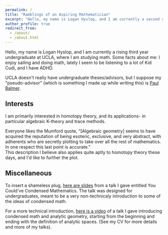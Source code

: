 ```yaml
---
permalink: /
title: "Ramblings of an Aspiring Mathematician"
excerpt: "Hello, my name is Logan Hyslop, and I am currently a second year undergraduate at UCLA, where I am studying math."
author_profile: true
redirect_from: 
  - /about/
  - /about.html
---
```


Hello, my name is Logan Hyslop, and I am currently a rising third year undergraduate at UCLA, where I am studying math.  Some facts about me: I enjoy sailing and doing math, lately I seem to be listening to a lot of Kid Cudi, and I have ADHD.

UCLA doesn't really have undergraduate theses/advisors, but I suppose my "pseudo-advisor" (which is something I made up while writing this) is [Paul Balmer](https://www.math.ucla.edu/~balmer).

## Interests

I am primarily interested in homotopy theory, and its applications- in particular algebraic K-theory and trace methods.

Everyone likes the Mumford quote, “[Algebraic geometry] seems to have acquired
the reputation of being esoteric, exclusive, and very abstract, with adherents who are secretly
plotting to take over all the rest of mathematics. In one respect this last point is accurate.”     
This description I believe also applies quite aptly to homotopy theory these days, and I'd like to further the plot.



## Miscellaneous

To insert a shameless plug, [here are slides](/files/YouCouldHaveCondensedMath.pdf) from a talk I gave entitled You Could've Condensed Mathematics.  The talk was designed for undergraduates, meant to be a very non-technicaly introduction to some of the ideas of condensed math.<!--- (Note to self, eventually try to make slides for an analysis-oriented audience with more details) -->  

For a more technical introduction, [here is a video](https://researchseminars.org/talk/HomotopyTheoryAndApps/46/) of a talk I gave introducing condensed math and analytic geometry, starting from the beginning and ending with the definition of analytic spaces. (See my CV for more details and more of my talks).



